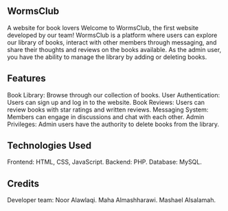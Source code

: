 ## WormsClub
A website for book lovers
Welcome to WormsClub, the first website developed by our team! WormsClub is a platform where users can explore our library of books, interact with other members through messaging, and share their thoughts and reviews on the books available. As the admin user, you have the ability to manage the library by adding or deleting books.

## Features
 Book Library: Browse through our collection of books.
 User Authentication: Users can sign up and log in to the website.
 Book Reviews: Users can review books with star ratings and written reviews.
 Messaging System: Members can engage in discussions and chat with each other.
 Admin Privileges: Admin users have the authority to delete books from the library.

## Technologies Used
 Frontend: HTML, CSS, JavaScript.
 Backend: PHP.
 Database: MySQL.

## Credits
   Developer team:
   Noor Alawlaqi.
   Maha Almashharawi.
   Mashael Alsalamah.
